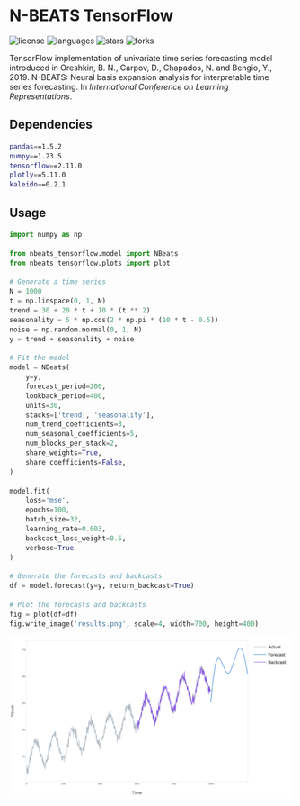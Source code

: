 # N-BEATS TensorFlow

![license](https://img.shields.io/github/license/flaviagiammarino/nbeats-tensorflow)
![languages](https://img.shields.io/github/languages/top/flaviagiammarino/nbeats-tensorflow)
![stars](https://img.shields.io/github/stars/flaviagiammarino/nbeats-tensorflow)
![forks](https://img.shields.io/github/forks/flaviagiammarino/nbeats-tensorflow)

TensorFlow implementation of univariate time series forecasting model introduced in Oreshkin, B. N., Carpov, D., Chapados, N. and Bengio, Y., 2019. N-BEATS: Neural basis expansion analysis for interpretable time series forecasting. In *International Conference on Learning Representations*.

## Dependencies
```bash
pandas==1.5.2
numpy==1.23.5
tensorflow==2.11.0
plotly==5.11.0
kaleido==0.2.1
```

## Usage
```python
import numpy as np

from nbeats_tensorflow.model import NBeats
from nbeats_tensorflow.plots import plot

# Generate a time series
N = 1000
t = np.linspace(0, 1, N)
trend = 30 + 20 * t + 10 * (t ** 2)
seasonality = 5 * np.cos(2 * np.pi * (10 * t - 0.5))
noise = np.random.normal(0, 1, N)
y = trend + seasonality + noise

# Fit the model
model = NBeats(
    y=y,
    forecast_period=200,
    lookback_period=400,
    units=30,
    stacks=['trend', 'seasonality'],
    num_trend_coefficients=3,
    num_seasonal_coefficients=5,
    num_blocks_per_stack=2,
    share_weights=True,
    share_coefficients=False,
)

model.fit(
    loss='mse',
    epochs=100,
    batch_size=32,
    learning_rate=0.003,
    backcast_loss_weight=0.5,
    verbose=True
)

# Generate the forecasts and backcasts
df = model.forecast(y=y, return_backcast=True)

# Plot the forecasts and backcasts
fig = plot(df=df)
fig.write_image('results.png', scale=4, width=700, height=400)
```
![results](example/results.png)
